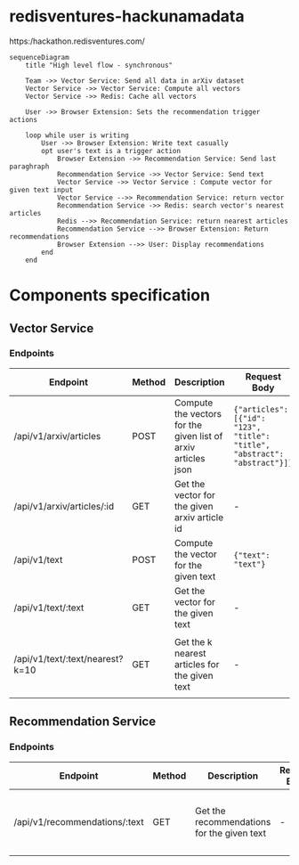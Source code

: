 # redisventures-hackunamadata
https:/hackathon.redisventures.com/


```mermaid
sequenceDiagram
    title "High level flow - synchronous"

    Team ->> Vector Service: Send all data in arXiv dataset
    Vector Service ->> Vector Service: Compute all vectors
    Vector Service ->> Redis: Cache all vectors

    User ->> Browser Extension: Sets the recommendation trigger actions

    loop while user is writing
        User ->> Browser Extension: Write text casually
        opt user's text is a trigger action
            Browser Extension ->> Recommendation Service: Send last paraghraph
            Recommendation Service ->> Vector Service: Send text
            Vector Service ->> Vector Service : Compute vector for given text input
            Vector Service -->> Recommendation Service: return vector
            Recommendation Service ->> Redis: search vector's nearest articles
            Redis -->> Recommendation Service: return nearest articles
            Recommendation Service -->> Browser Extension: Return recommendations
            Browser Extension -->> User: Display recommendations
        end
    end
```

# Components specification
## Vector Service
### Endpoints

| Endpoint | Method | Description | Request Body | Response Body |
| --- | --- | --- | --- | --- |
| /api/v1/arxiv/articles | POST | Compute the vectors for the given list of arxiv articles json | `{"articles": [{"id": "123", "title": "title", "abstract": "abstract"}]}` | `{"status": "ok"}` |
| /api/v1/arxiv/articles/:id | GET | Get the vector for the given arxiv article id | - | `{"vector": [0.1, 0.2, 0.3]}` |
| /api/v1/text | POST | Compute the vector for the given text | `{"text": "text"}` | `{"status": "ok"}` |
| /api/v1/text/:text | GET | Get the vector for the given text | - | `{"vector": [0.1, 0.2, 0.3]}` |
| /api/v1/text/:text/nearest?k=10 | GET | Get the k nearest articles for the given text | - | `{"articles": [{"id": "123", "title": "title", "abstract": "abstract"}]}` |


## Recommendation Service
### Endpoints
| Endpoint | Method | Description | Request Body | Response Body |
| --- | --- | --- | --- | --- |
| /api/v1/recommendations/:text | GET | Get the recommendations for the given text | - | `{"articles": [{"id": "123", "title": "title", "abstract": "abstract"}]}` |